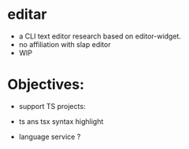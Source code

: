 # editar

 * a CLI text editor research based on editor-widget.
 * no affiliation with slap editor
 * WIP

# Objectives:

 * support TS projects:
  * ts ans tsx syntax highlight

 * language service ? 

